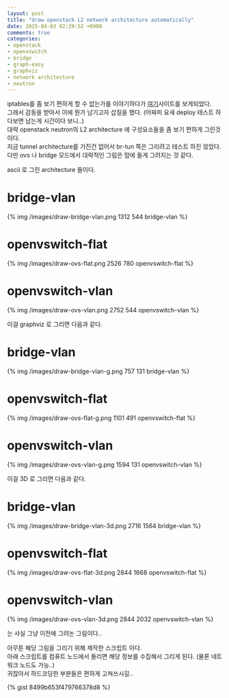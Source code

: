 ```yaml
---
layout: post
title: "draw openstack L2 network architecture automatically"
date: 2015-04-03 02:29:52 +0900
comments: true
categories:
- openstack
- openvswitch
- bridge
- graph-easy
- graphviz
- network architecture
- neutron
---
```


iptables를 좀 보기 편하게 할 수 없는가를 이야기하다가 [여기](http://atoato88.hatenablog.com/entry/2014/01/25/133852)사이트를 보게되었다.   
그래서 감동을 받아서 이에 뭔가 남기고자 삽질을 했다. (어짜피 요새 deploy 테스트 하다보면 남는게 시간이다 보니..)   
대략 openstack neutron의 L2 architecture 에 구성요소들을 좀 보기 편하게 그린것이다.   
지금 tunnel architecture를 가진건 없어서 br-tun 쪽은 그리려고 테스트 하진 않았다. 다만 ovs 나 bridge 모드에서 대략적인 그림은 맘에 들게 그려지는 것 같다.   

ascii 로 그린 architecture 들이다.

# bridge-vlan
{% img /images/draw-bridge-vlan.png 1312 544 bridge-vlan %}

# openvswitch-flat
{% img /images/draw-ovs-flat.png 2526 780 openvswitch-flat %}

# openvswitch-vlan
{% img /images/draw-ovs-vlan.png 2752 544 openvswitch-vlan %}

이걸 graphviz 로 그리면 다음과 같다.

# bridge-vlan
{% img /images/draw-bridge-vlan-g.png 757 131 bridge-vlan %}

# openvswitch-flat
{% img /images/draw-ovs-flat-g.png 1101 491 openvswitch-flat %}

# openvswitch-vlan
{% img /images/draw-ovs-vlan-g.png 1594 131 openvswitch-vlan %}

이걸 3D 로 그리면 다음과 같다.

# bridge-vlan
{% img /images/draw-bridge-vlan-3d.png 2716 1564 bridge-vlan %}

# openvswitch-flat
{% img /images/draw-ovs-flat-3d.png 2844 1668 openvswitch-flat %}

# openvswitch-vlan
{% img /images/draw-ovs-vlan-3d.png 2844 2032 openvswitch-vlan %}

는 사실 그냥 이전에 그려논 그림이다..

아무튼 해당 그림을 그리기 위해 제작한 스크립트 이다.   
아래 스크립트를 컴퓨트 노드에서 돌리면 해당 정보를 수집해서 그리게 된다. (물론 네트워크 노드도 가능..)   
귀찮아서 하드코딩한 부분들은 편하게 고쳐쓰시길..

{% gist 8499b653f479766378d8 %}